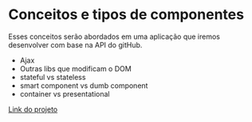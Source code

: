 # Conceitos e tipos de componentes

Esses conceitos serão abordados em uma aplicação que iremos
desenvolver com base na API do gitHub.

- Ajax
- Outras libs que modificam o DOM
- stateful vs stateless
- smart component vs dumb component
- container vs presentational

[Link do projeto](https://github.com/fernandomk6/github-app-react)
